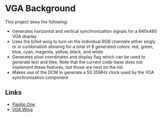 # VGA Background

This project does the following:

* Generates horizontal and vertical synchronization signals for a 640x480 VGA display
* Uses the b/led wing to turn on the individual RGB channels either singly or in combination allowing for a total of 8 generated colors: red, green, blue, cyan, magenta, yellow, black, and white.
* Generates pixel coordinates and display flag which can be used to generate text and tiles. Note that the current code-base does not implement these features, but those are next on the list.
* Makes use of the DCM to generate a 50.35MHz clock used by the VGA synchronization component

## Links

* [Papilio One](http://www.gadgetfactory.net)
* [VGA Wing](http://www.gadgetfactory.net/index.php?main_page=product_info&cPath=4&products_id=40&zenid=13d207c03a00964cd22aba62b8d79b48)